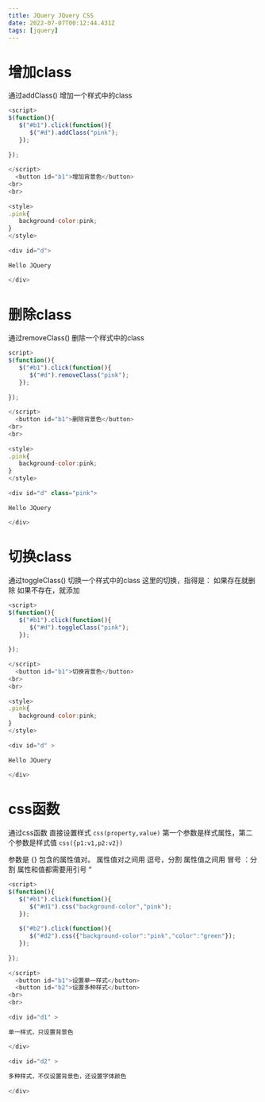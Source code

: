 ```yaml
---
title: JQuery JQuery CSS
date: 2022-07-07T00:12:44.431Z
tags: [jquery]
---
```

# 增加class
通过addClass() 增加一个样式中的class
~~~javascript
<script>
$(function(){
   $("#b1").click(function(){
      $("#d").addClass("pink");
   });
  
});
  
</script>
  <button id="b1">增加背景色</button>
<br>
<br>
 
<style>
.pink{
   background-color:pink;
}
</style>
  
<div id="d">
  
Hello JQuery
  
</div>
~~~

# 删除class
通过removeClass() 删除一个样式中的class
~~~javascript
script>
$(function(){
   $("#b1").click(function(){
      $("#d").removeClass("pink");
   });
  
});
  
</script>
  <button id="b1">删除背景色</button>
<br>
<br>
 
<style>
.pink{
   background-color:pink;
}
</style>
  
<div id="d" class="pink">
  
Hello JQuery
  
</div>
~~~

# 切换class
通过toggleClass() 切换一个样式中的class
这里的切换，指得是：
如果存在就删除
如果不存在，就添加
~~~javascript
<script>
$(function(){
   $("#b1").click(function(){
      $("#d").toggleClass("pink");
   });
   
});
   
</script>
  <button id="b1">切换背景色</button>
<br>
<br>
  
<style>
.pink{
   background-color:pink;
}
</style>
   
<div id="d" >
   
Hello JQuery
   
</div>
~~~

# css函数
通过css函数 直接设置样式
`css(property,value)`
第一个参数是样式属性，第二个参数是样式值
`css({p1:v1,p2:v2})`

参数是 {} 包含的属性值对。
属性值对之间用 逗号，分割
属性值之间用 冒号 ：分割
属性和值都需要用引号 “

~~~javascript
<script>
$(function(){
   $("#b1").click(function(){
      $("#d1").css("background-color","pink");
   });
   
   $("#b2").click(function(){
      $("#d2").css({"background-color":"pink","color":"green"});
   });
 
});
   
</script>
  <button id="b1">设置单一样式</button>
  <button id="b2">设置多种样式</button>
<br>
<br>
  
<div id="d1" >
   
单一样式，只设置背景色
   
</div>
 
<div id="d2" >
   
多种样式，不仅设置背景色，还设置字体颜色
   
</div>
~~~